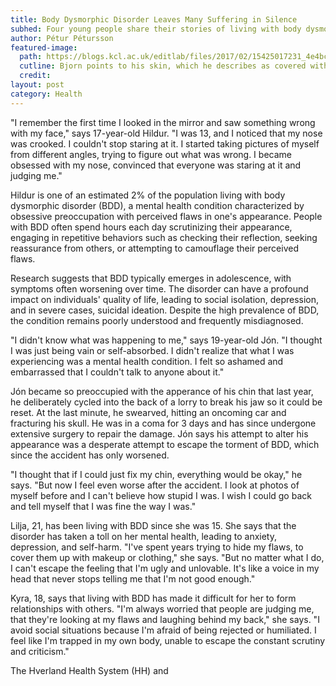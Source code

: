 ```yaml
---
title: Body Dysmorphic Disorder Leaves Many Suffering in Silence
subhed: Four young people share their stories of living with body dysmorphic disorder, a mental health condition that affects an estimated 2% of the population.
author: Pétur Pétursson
featured-image: 
  path: https://blogs.kcl.ac.uk/editlab/files/2017/02/15425017231_4e4bc1c33f_b-1024x574.jpg
  cutline: Bjorn points to his skin, which he describes as covered with blemishes.
  credit: 
layout: post
category: Health
---
```


"I remember the first time I looked in the mirror and saw something wrong with my face," says 17-year-old Hildur. "I was 13, and I noticed that my nose was crooked. I couldn't stop staring at it. I started taking pictures of myself from different angles, trying to figure out what was wrong. I became obsessed with my nose, convinced that everyone was staring at it and judging me."

Hildur is one of an estimated 2% of the population living with body dysmorphic disorder (BDD), a mental health condition characterized by obsessive preoccupation with perceived flaws in one's appearance. People with BDD often spend hours each day scrutinizing their appearance, engaging in repetitive behaviors such as checking their reflection, seeking reassurance from others, or attempting to camouflage their perceived flaws.

Research suggests that BDD typically emerges in adolescence, with symptoms often worsening over time. The disorder can have a profound impact on individuals' quality of life, leading to social isolation, depression, and in severe cases, suicidal ideation. Despite the high prevalence of BDD, the condition remains poorly understood and frequently misdiagnosed.

"I didn't know what was happening to me," says 19-year-old Jón. "I thought I was just being vain or self-absorbed. I didn't realize that what I was experiencing was a mental health condition. I felt so ashamed and embarrassed that I couldn't talk to anyone about it."

Jón became so preoccupied with the apperance of his chin that last year, he deliberately cycled into the back of a lorry to break his jaw so it could be reset. At the last minute, he swearved, hitting an oncoming car and fracturing his skull. He was in a coma for 3 days and has since undergone extensive surgery to repair the damage. Jón says his attempt to alter his appearance was a desperate attempt to escape the torment of BDD, which since the accident has only worsened.

"I thought that if I could just fix my chin, everything would be okay," he says. "But now I feel even worse after the accident. I look at photos of myself before and I can't believe how stupid I was. I wish I could go back and tell myself that I was fine the way I was."

Lilja, 21, has been living with BDD since she was 15. She says that the disorder has taken a toll on her mental health, leading to anxiety, depression, and self-harm. "I've spent years trying to hide my flaws, to cover them up with makeup or clothing," she says. "But no matter what I do, I can't escape the feeling that I'm ugly and unlovable. It's like a voice in my head that never stops telling me that I'm not good enough."

Kyra, 18, says that living with BDD has made it difficult for her to form relationships with others. "I'm always worried that people are judging me, that they're looking at my flaws and laughing behind my back," she says. "I avoid social situations because I'm afraid of being rejected or humiliated. I feel like I'm trapped in my own body, unable to escape the constant scrutiny and criticism."

The Hverland Health System (HH) and